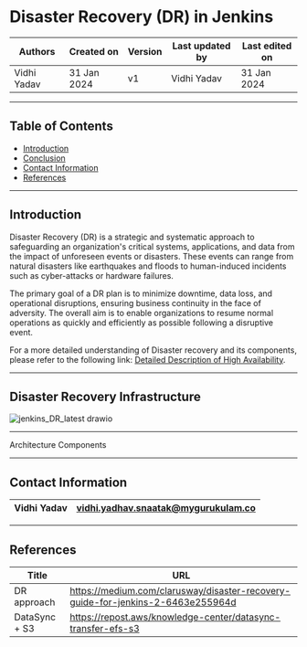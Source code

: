 # Disaster Recovery (DR) in Jenkins


|   Authors        |  Created on   |  Version   | Last updated by | Last edited on |
| -----------------| --------------| -----------|---------------- | -------------- |
| Vidhi Yadav      |  31 Jan 2024   |     v1     | Vidhi Yadav     | 31 Jan 2024    |

***
## Table of Contents
+ [Introduction](#Introduction)
+ [Conclusion](#conclusion)
+ [Contact Information](#contact-information)
+ [References](#references)

***
## Introduction
Disaster Recovery (DR) is a strategic and systematic approach to safeguarding an organization's critical systems, applications, and data from the impact of unforeseen events or disasters. These events can range from natural disasters like earthquakes and floods to human-induced incidents such as cyber-attacks or hardware failures. 

The primary goal of a DR plan is to minimize downtime, data loss, and operational disruptions, ensuring business continuity in the face of adversity. The overall aim is to enable organizations to resume normal operations as quickly and efficiently as possible following a disruptive event.

For a more detailed understanding of Disaster recovery and its components, please refer to the following link: [Detailed Description of High Availability](https://github.com/avengers-p7/Documentation/blob/main/Application_CI/Design/DevOps%20Practices/DisasterRecovery/README.md).


*** 
## Disaster Recovery Infrastructure

![jenkins_DR_latest drawio](https://github.com/avengers-p7/Documentation/assets/156056349/bda6c207-c066-419d-8439-3e26d7d770e4)

*** 
Architecture Components

***
## Contact Information

|Vidhi Yadav                     | vidhi.yadhav.snaatak@mygurukulam.co                                                                                      
|---------------------------------|------------------------------------------------------------|

***
## References

| Title                                      | URL                                           |
|--------------------------------------------|-----------------------------------------------|
| DR approach           | https://medium.com/clarusway/disaster-recovery-guide-for-jenkins-2-6463e255964d    |
| DataSync + S3     | https://repost.aws/knowledge-center/datasync-transfer-efs-s3  |


